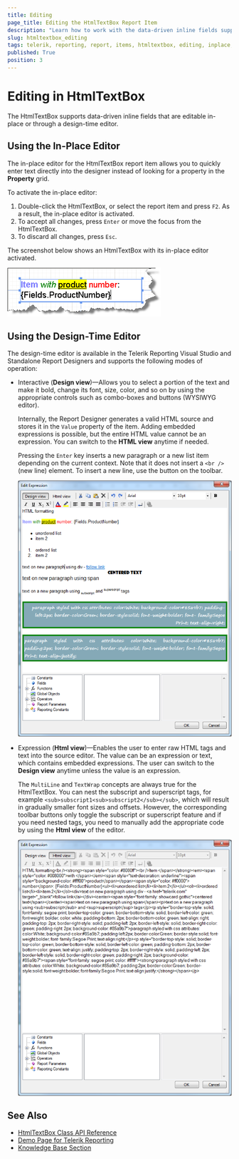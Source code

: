 ```yaml
---
title: Editing
page_title: Editing the HtmlTextBox Report Item
description: "Learn how to work with the data-driven inline fields supported by the Telerik Reporting HtmlTextBox report item and edit them in place or through a design-time editor."
slug: htmltextbox_editing
tags: telerik, reporting, report, items, htmltextbox, editing, inplace, designtime, editor
published: True
position: 3
---
```


# Editing in HtmlTextBox

The HtmlTextBox supports data-driven inline fields that are editable in-place or through a design-time editor.

## Using the In-Place Editor

The in-place editor for the HtmlTextBox report item allows you to quickly enter text directly into the designer instead of looking for a property in the **Property** grid.

To activate the in-place editor: 

1. Double-click the HtmlTextBox, or select the report item and press `F2`. As a result, the in-place editor is activated.
1. To accept all changes, press `Enter` or move the focus from the HtmlTextBox.
1. To discard all changes, press `Esc`.

The screenshot below shows an HtmlTextBox with its in-place editor activated.

![An HtmlTextBox having its in-place editor activated](images/HtmlTextBox3.png)

## Using the Design-Time Editor

The design-time editor is available in the Telerik Reporting Visual Studio and Standalone Report Designers and supports the following modes of operation:

* Interactive (__Design view__)&mdash;Allows you to select a portion of the text and make it bold, change its font, size, color, and so on by using the appropriate controls such as combo-boxes and buttons (WYSIWYG editor). 

	Internally, the Report Designer generates a valid HTML source and stores it in the `Value` property of the item. Adding embedded expressions is possible, but the entire HTML value cannot be an expression. You can switch to the __HTML view__ anytime if needed.

	Pressing the `Enter` key inserts a new paragraph or a new list item depending on the current context. Note that it does not insert a `<br />` (new line) element. To insert a new line, use the button on the toolbar.

	![The HtmTextBox Design View in the Expression editor of the Report Designer](images/HtmlTextBox_DesignView.png)

* Expression (__Html view__)&mdash;Enables the user to enter raw HTML tags and text into the source editor. The value can be an expression or text, which contains embedded expressions. The user can switch to the __Design view__ anytime unless the value is an expression.

	The `MultiLine` and `TextWrap` concepts are always true for the HtmlTextBox. You can nest the subscript and superscript tags, for example `<sub>subscript1<sub>subscript2</sub></sub>`, which will result in gradually smaller font sizes and offsets. However, the corresponding toolbar buttons only toggle the subscript or superscript feature and if you need nested tags, you need to manually add the appropriate code by using the __Html view__ of the editor.

	![The HtmlTextBox Html View in the Expression editor of the Report Designer](images/HtmlTextBox_HtmlView.png)

## See Also

* [HtmlTextBox Class API Reference](/api/telerik.reporting.htmltextbox)
* [Demo Page for Telerik Reporting](https://demos.telerik.com/reporting)
* [Knowledge Base Section](/knowledge-base)
